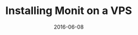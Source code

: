 ---
title: 'Installing Monit on a VPS'
description: 'Installing Monit on a DigitalOcean Ubuntu server'
date: 2016-06-08
layout: post.hbs
---